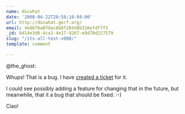 ```yaml
---
name: docwhat
date: '2008-04-22T20:58:10-04:00'
url: http://docwhat.gerf.org/
email: 4e8076a0fdac6b8f284d8b316efdf7f3
_id: 6d14e3d6-4ca3-4e17-9267-e9d70d227579
slug: "/its-all-text-v080/"
template: comment

---
```


@the_ghost:

Whups! That is a bug.  I have <a href="http://trac.gerf.org/itsalltext/ticket/17" rel="nofollow">created a ticket</a> for it.

I could see possibly adding a feature for changing that in the future, but meanwhile, that it a bug that should be fixed. :-)

Ciao!

